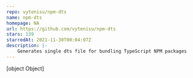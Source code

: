 ```yaml
---
repo: vytenisu/npm-dts
name: npm-dts
homepage: NA
url: https://github.com/vytenisu/npm-dts
stars: 139
starredAt: 2021-11-30T00:04:07Z
description: |-
    Generates single dts file for bundling TypeScript NPM packages
---
```


[object Object]
